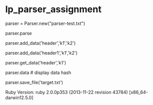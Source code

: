 lp_parser_assignment
====================

parser = Parser.new("parser-test.txt")  

parser.parse  

parser.add_data('header','k1','k2') 

parser.add_data('header1','k1','k2')  

parser.get_data('header','k1')  

parser.data # display data hash 

parser.save_file('target.txt')  



Ruby Version: ruby 2.0.0p353 (2013-11-22 revision 43784) [x86_64-darwin12.5.0]
